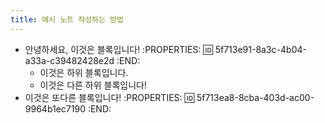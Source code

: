 ```yaml
---
title: 예시 노트 작성하는 방법
---
```


- 안녕하세요, 이것은 블록입니다!
:PROPERTIES:
:id: 5f713e91-8a3c-4b04-a33a-c39482428e2d
:END:
    - 이것은 하위 블록입니다.
    - 이것은 다른 하위 블록입니다!
- 이것은 또다른 블록입니다!
:PROPERTIES:
:id: 5f713ea8-8cba-403d-ac00-9964b1ec7190
:END:
